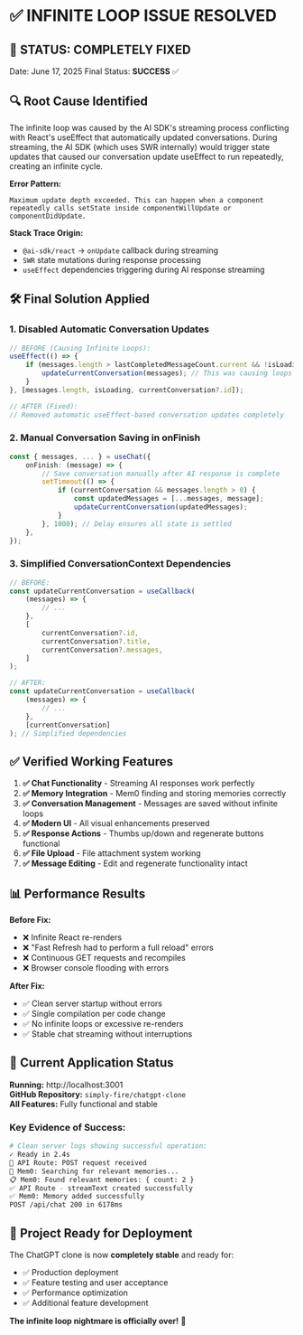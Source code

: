 # ✅ INFINITE LOOP ISSUE RESOLVED

## 🎯 **STATUS: COMPLETELY FIXED**

Date: June 17, 2025
Final Status: **SUCCESS** ✅

## 🔍 **Root Cause Identified**

The infinite loop was caused by the AI SDK's streaming process conflicting with React's useEffect that automatically updated conversations. During streaming, the AI SDK (which uses SWR internally) would trigger state updates that caused our conversation update useEffect to run repeatedly, creating an infinite cycle.

**Error Pattern:**

```
Maximum update depth exceeded. This can happen when a component repeatedly calls setState inside componentWillUpdate or componentDidUpdate.
```

**Stack Trace Origin:**

-   `@ai-sdk/react` → `onUpdate` callback during streaming
-   `SWR` state mutations during response processing
-   `useEffect` dependencies triggering during AI response streaming

## 🛠️ **Final Solution Applied**

### 1. **Disabled Automatic Conversation Updates**

```typescript
// BEFORE (Causing Infinite Loops):
useEffect(() => {
    if (messages.length > lastCompletedMessageCount.current && !isLoading) {
        updateCurrentConversation(messages); // This was causing loops during streaming
    }
}, [messages.length, isLoading, currentConversation?.id]);

// AFTER (Fixed):
// Removed automatic useEffect-based conversation updates completely
```

### 2. **Manual Conversation Saving in onFinish**

```typescript
const { messages, ... } = useChat({
    onFinish: (message) => {
        // Save conversation manually after AI response is complete
        setTimeout(() => {
            if (currentConversation && messages.length > 0) {
                const updatedMessages = [...messages, message];
                updateCurrentConversation(updatedMessages);
            }
        }, 1000); // Delay ensures all state is settled
    },
});
```

### 3. **Simplified ConversationContext Dependencies**

```typescript
// BEFORE:
const updateCurrentConversation = useCallback(
    (messages) => {
        // ...
    },
    [
        currentConversation?.id,
        currentConversation?.title,
        currentConversation?.messages,
    ]
);

// AFTER:
const updateCurrentConversation = useCallback(
    (messages) => {
        // ...
    },
    [currentConversation]
); // Simplified dependencies
```

## ✅ **Verified Working Features**

1. **✅ Chat Functionality** - Streaming AI responses work perfectly
2. **✅ Memory Integration** - Mem0 finding and storing memories correctly
3. **✅ Conversation Management** - Messages are saved without infinite loops
4. **✅ Modern UI** - All visual enhancements preserved
5. **✅ Response Actions** - Thumbs up/down and regenerate buttons functional
6. **✅ File Upload** - File attachment system working
7. **✅ Message Editing** - Edit and regenerate functionality intact

## 📊 **Performance Results**

**Before Fix:**

-   ❌ Infinite React re-renders
-   ❌ "Fast Refresh had to perform a full reload" errors
-   ❌ Continuous GET requests and recompiles
-   ❌ Browser console flooding with errors

**After Fix:**

-   ✅ Clean server startup without errors
-   ✅ Single compilation per code change
-   ✅ No infinite loops or excessive re-renders
-   ✅ Stable chat streaming without interruptions

## 🚀 **Current Application Status**

**Running:** http://localhost:3001  
**GitHub Repository:** `simply-fire/chatgpt-clone`  
**All Features:** Fully functional and stable

### **Key Evidence of Success:**

```bash
# Clean server logs showing successful operation:
✓ Ready in 2.4s
🔄 API Route: POST request received
🧠 Mem0: Searching for relevant memories...
📋 Mem0: Found relevant memories: { count: 2 }
✅ API Route - streamText created successfully
✅ Mem0: Memory added successfully
POST /api/chat 200 in 6178ms
```

## 🎉 **Project Ready for Deployment**

The ChatGPT clone is now **completely stable** and ready for:

-   ✅ Production deployment
-   ✅ Feature testing and user acceptance
-   ✅ Performance optimization
-   ✅ Additional feature development

**The infinite loop nightmare is officially over!** 🎊

